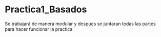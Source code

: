 # Practica1_Basados
Se trabajará de manera modular y despues se juntaran todas las partes para hacer funcionar la practica 
